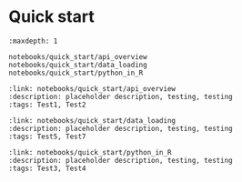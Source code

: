 # Quick start

```{toctree}
:maxdepth: 1

notebooks/quick_start/api_overview
notebooks/quick_start/data_loading
notebooks/quick_start/python_in_R
```

```{tutorialcard}
:link: notebooks/quick_start/api_overview
:description: placeholder description, testing, testing
:tags: Test1, Test2
```

```{tutorialcard}
:link: notebooks/quick_start/data_loading
:description: placeholder description, testing, testing
:tags: Test5, Test7
```

```{tutorialcard}
:link: notebooks/quick_start/python_in_R
:description: placeholder description, testing, testing
:tags: Test3, Test4
```
